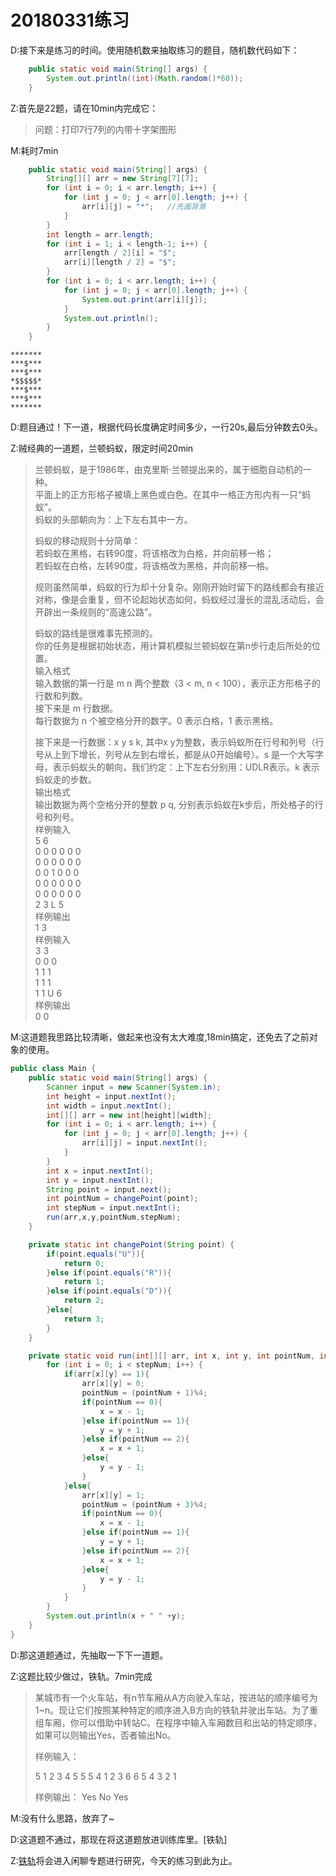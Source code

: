 # 20180331练习

D:接下来是练习的时间。使用随机数来抽取练习的题目，随机数代码如下：

```java
	public static void main(String[] args) {
		System.out.println((int)(Math.random()*60));
	}
```

Z:首先是22题，请在10min内完成它：

> 问题：打印7行7列的内带十字架图形  

M:耗时7min

```java
	public static void main(String[] args) {
		String[][] arr = new String[7][7]; 
		for (int i = 0; i < arr.length; i++) {
			for (int j = 0; j < arr[0].length; j++) {
				arr[i][j] = "*";   //先画背景
			}
		}
		int length = arr.length; 
		for (int i = 1; i < length-1; i++) {
			arr[length / 2][i] = "$";
			arr[i][length / 2] = "$";
		}
		for (int i = 0; i < arr.length; i++) {
			for (int j = 0; j < arr[0].length; j++) {
				System.out.print(arr[i][j]);
			}
			System.out.println();
		}
	}
```

```
*******
***$***
***$***
*$$$$$*
***$***
***$***
*******
```

D:题目通过！下一道，根据代码长度确定时间多少，一行20s,最后分钟数去0头。

Z:贼经典的一道题，兰顿蚂蚁，限定时间20min

>兰顿蚂蚁，是于1986年，由克里斯·兰顿提出来的，属于细胞自动机的一种。  
>平面上的正方形格子被填上黑色或白色。在其中一格正方形内有一只“蚂蚁”。  
>蚂蚁的头部朝向为：上下左右其中一方。  
>
>蚂蚁的移动规则十分简单：  
>若蚂蚁在黑格，右转90度，将该格改为白格，并向前移一格；  
>若蚂蚁在白格，左转90度，将该格改为黑格，并向前移一格。  
>
>规则虽然简单，蚂蚁的行为却十分复杂。刚刚开始时留下的路线都会有接近对称，像是会重复，但不论起始状态如何，蚂蚁经过漫长的混乱活动后，会开辟出一条规则的“高速公路”。  
>
>蚂蚁的路线是很难事先预测的。  
>你的任务是根据初始状态，用计算机模拟兰顿蚂蚁在第n步行走后所处的位置。  
>输入格式  
>输入数据的第一行是 m n 两个整数（3 < m, n < 100），表示正方形格子的行数和列数。  
>接下来是 m 行数据。  
>每行数据为 n 个被空格分开的数字。0 表示白格，1 表示黑格。  
>
>接下来是一行数据：x y s k, 其中x y为整数，表示蚂蚁所在行号和列号（行号从上到下增长，列号从左到右增长，都是从0开始编号）。s 是一个大写字母，表示蚂蚁头的朝向，我们约定：上下左右分别用：UDLR表示。k 表示蚂蚁走的步数。  
>输出格式  
>输出数据为两个空格分开的整数 p q, 分别表示蚂蚁在k步后，所处格子的行号和列号。  
>样例输入  
>5 6  
>0 0 0 0 0 0  
>0 0 0 0 0 0  
>0 0 1 0 0 0  
>0 0 0 0 0 0  
>0 0 0 0 0 0  
>2 3 L 5  
>样例输出  
>1 3  
>样例输入  
>3 3  
>0 0 0  
>1 1 1  
>1 1 1  
>1 1 U 6  
>样例输出  
>0 0

M:这道题我思路比较清晰，做起来也没有太大难度,18min搞定，还免去了之前对象的使用。

```java
public class Main {
	public static void main(String[] args) {
		Scanner input = new Scanner(System.in);
		int height = input.nextInt();
		int width = input.nextInt();
		int[][] arr = new int[height][width];
		for (int i = 0; i < arr.length; i++) {
			for (int j = 0; j < arr[0].length; j++) {
				arr[i][j] = input.nextInt();
			}
		}
		int x = input.nextInt();
		int y = input.nextInt();
		String point = input.next();
		int pointNum = changePoint(point); 
		int stepNum = input.nextInt();
		run(arr,x,y,pointNum,stepNum);
	}

	private static int changePoint(String point) {
		if(point.equals("U")){
			return 0;
		}else if(point.equals("R")){
			return 1;
		}else if(point.equals("D")){
			return 2;
		}else{
			return 3;
		}
	}

	private static void run(int[][] arr, int x, int y, int pointNum, int stepNum) {
		for (int i = 0; i < stepNum; i++) {
			if(arr[x][y] == 1){
				arr[x][y] = 0;
				pointNum = (pointNum + 1)%4;
				if(pointNum == 0){
					x = x - 1;
				}else if(pointNum == 1){
					y = y + 1;
				}else if(pointNum == 2){
					x = x + 1; 
				}else{
					y = y - 1;
				}
			}else{
				arr[x][y] = 1;
				pointNum = (pointNum + 3)%4;
				if(pointNum == 0){
					x = x - 1;
				}else if(pointNum == 1){
					y = y + 1;
				}else if(pointNum == 2){
					x = x + 1; 
				}else{
					y = y - 1;
				}
			} 
		}
		System.out.println(x + " " +y);
	}
}
```

D:那这道题通过，先抽取一下下一道题。

Z:这题比较少做过，铁轨。7min完成

> 某城市有一个火车站，有n节车厢从A方向驶入车站，按进站的顺序编号为1~n。现让它们按照某种特定的顺序进入B方向的铁轨并驶出车站。为了重组车厢，你可以借助中转站C。在程序中输入车厢数目和出站的特定顺序，如果可以则输出Yes，否者输出No。
>
> 样例输入：
>
> 5
> 1 2 3 4 5
> 5
> 5 4 1 2 3
> 6
> 6 5 4 3 2 1
>
> 样例输出：
> Yes
> No
> Yes

M:没有什么思路，放弃了~

D:这道题不通过，那现在将这道题放进训练库里。[铁轨]

Z:[铁轨](rail.md)将会进入闲聊专题进行研究，今天的练习到此为止。     